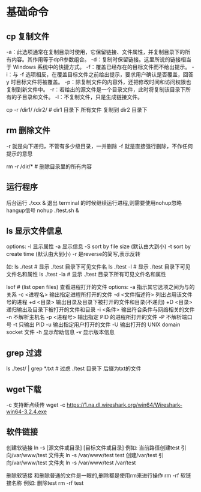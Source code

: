 # 基础命令

## cp 复制文件

-a：此选项通常在复制目录时使用，它保留链接、文件属性，并复制目录下的所有内容。其作用等于dpR参数组合。
-d：复制时保留链接。这里所说的链接相当于 Windows 系统中的快捷方式。
-f：覆盖已经存在的目标文件而不给出提示。
-i：与 -f 选项相反，在覆盖目标文件之前给出提示，要求用户确认是否覆盖，回答 y 时目标文件将被覆盖。
-p：除复制文件的内容外，还把修改时间和访问权限也复制到新文件中。
-r：若给出的源文件是一个目录文件，此时将复制该目录下所有的子目录和文件。
-l：不复制文件，只是生成链接文件。

cp -r /dir1/ /dir2/         # dir1 目录下 所有文件 复制到 dir2 目录下

## rm 删除文件

-r 就是向下递归，不管有多少级目录，一并删除
-f 就是直接强行删除，不作任何提示的意思

rm -r /dir/*     # 删除目录里的所有内容

## 运行程序

后台运行
./xxx &
退出 terminal 的时候继续运行进程,则需要使用nohup忽略hangup信号
nohup ./test.sh &

## ls 显示文件信息

options:
-l 显示属性
-a 显示信息
-S  sort by file size   (默认由大到小)
-t  sort by create time (默认由大到小)
-r  是reverse的简写,表示反转

如:
ls ./test      # 显示 ./test 目录下可见文件名
ls ./test -l  # 显示 ./test 目录下可见文件名和属性
ls ./test -la     # 显示 ./test 目录下所有可见文件名和属性

lsof                # (list open files) 查看进程打开的文件
options:
-a 指示其它选项之间为与的关系
-c <进程名> 输出指定进程所打开的文件
-d <文件描述符> 列出占用该文件号的进程
+d <目录>  输出目录及目录下被打开的文件和目录(不递归)
+D <目录>  递归输出及目录下被打开的文件和目录
-i <条件>  输出符合条件与网络相关的文件
-n 不解析主机名
-p <进程号> 输出指定 PID 的进程所打开的文件
-P 不解析端口号
-t 只输出 PID
-u 输出指定用户打开的文件
-U 输出打开的 UNIX domain socket 文件
-h 显示帮助信息
-v 显示版本信息

## grep 过滤

ls ./test/ | grep *.txt         # 过虑 ./test 目录下 后缀为txt的文件

## wget下载

-c      支持断点续传
wget -c <https://1.na.dl.wireshark.org/win64/Wireshark-win64-3.2.4.exe>

## 软件链接

创建软链接
ln  -s  [源文件或目录]  [目标文件或目录]
例如:
当前路径创建test 引向/var/www/test 文件夹
ln -s  /var/www/test  test
创建/var/test 引向/var/www/test 文件夹
ln -s  /var/www/test   /var/test

删除软链接
和删除普通的文件是一眼的,删除都是使用rm来进行操作
rm -rf 软链接名称
例如:
删除test
rm -rf test

